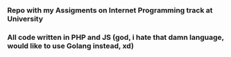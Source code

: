 ### Repo with my Assigments on Internet Programming track at University
### All code written in PHP and JS (god, i hate that damn language, would like to use Golang instead, xd)